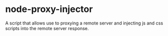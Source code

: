 # node-proxy-injector

A script that allows use to proxying a remote server and injecting js and css scripts into the remote server response.
